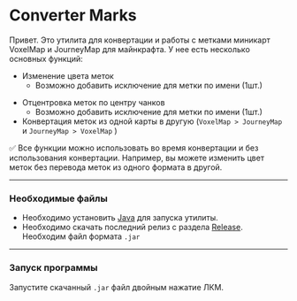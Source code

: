# Converter Marks

Привет. Это утилита для конвертации и работы с метками миникарт VoxelMap и JourneyMap для майнкрафта. У нее есть несколько основных функций:
+ Изменение цвета меток
  - Возможно добавить исключение для метки по имени (1шт.)
- Отцентровка меток по центру чанков
  - Возможно добавить исключение для метки по имени (1шт.)
- Конвертация меток из одной карты в другую (`VoxelMap > JourneyMap` и `JourneyMap > VoxelMap` )    

:white_check_mark: Все функции можно использовать во время конвертации и без использования конвертации. Например, вы можете изменить цвет меток без перевода меток из одного формата в другой.    
____
### Необходимые файлы
- Необходимо установить [Java](https://java.com/ru/download/) для запуска утилиты.
- Необходимо скачать последний релиз с раздела [Release](https://github.com/Sheodar/ConverterMarks/releases). Необходим файл формата `.jar`     
____
### Запуск программы
Запустите скачанный `.jar` файл двойным нажатие ЛКМ.
